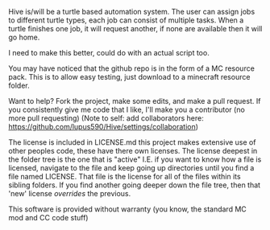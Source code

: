 Hive is/will be a turtle based automation system. The user can assign jobs to different turtle types, each job can consist of multiple tasks. When a turtle finishes one job, it will request another, if none are available then it will go home.

I need to make this better, could do with an actual script too.

You may have noticed that the github repo is in the form of a MC resource pack. This is to allow easy testing, just download to a minecraft resource folder.

Want to help? Fork the project, make some edits, and make a pull request. If you consistently give me code that I like, I'll make you a contributor (no more pull requesting) (Note to self: add collaborators here: https://github.com/lupus590/Hive/settings/collaboration)

The license is included in LICENSE.md
this project makes extensive use of other peoples code, these have there own licenses. The license deepest in the folder tree is the one that is "active" I.E. if you want to know how a file is licensed, navigate to the file and keep going up directories until you find a file named LICENSE. That file is the license for all of the files within its sibling folders. If you find another going deeper down the file tree, then that 'new' license *overrides* the previous.

This software is provided without warranty (you know, the standard MC mod and CC code stuff)
